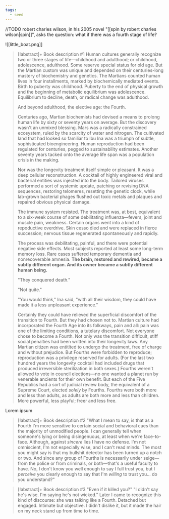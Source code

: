 ```yaml
---
tags:
  - seed
---
```

//TODO
robert charles wilson, in his 2005 novel "[[spin by robert charles wilson|spin]]", asks the question: what if there was a fourth stage of life?

![[little_boat.png]]

> [!abstract]+ Book description #1
> Human cultures generally recognize two or three stages of life—childhood and adulthood; or childhood, adolescence, adulthood. Some reserve special status for old age. But the Martian custom was unique and depended on their centuries-long mastery of biochemistry and genetics. The Martians counted human lives in four installments, marked by biochemically mediated events. Birth to puberty was childhood. Puberty to the end of physical growth and the beginning of metabolic equilibrium was adolescence. Equilibrium to decline, death, or radical change was adulthood.
> 
> And beyond adulthood, the elective age: the Fourth.
> 
> Centuries ago, Martian biochemists had devised a means to prolong human life by sixty or seventy years on average. But the discovery wasn't an unmixed blessing. Mars was a radically constrained ecosystem, ruled by the scarcity of water and nitrogen. The cultivated land that had looked so familiar to Ibu Ina was a triumph of subtle, sophisticated bioengineering. Human reproduction had been regulated for centuries, pegged to sustainability estimates. Another seventy years tacked onto the average life span was a population crisis in the making.
> 
> Nor was the longevity treatment itself simple or pleasant. It was a deep cellular reconstruction. A cocktail of highly engineered viral and bacterial entities was injected into the body. Tailored viruses performed a sort of systemic update, patching or revising DNA sequences, restoring telomeres, resetting the genetic clock, while lab-grown bacterial phages flushed out toxic metals and plaques and repaired obvious physical damage.
> 
> The immune system resisted. The treatment was, at best, equivalent to a six-week course of some debilitating influenza—fevers, joint and muscle pain, weakness. Certain organs went into a kind of repoductive overdrive. Skin cesso died and were replaced in fierce succession; nervous tissue regenerated spontaneously and rapidly.
> 
> The process was debilitating, painful, and there were potential negative side effects. Most subjects reported at least some long-term memory loss. Rare cases suffered temporary dementia and nonrecoverable amnesia. **The brain, restored and rewired, became a subtly different organ. And its owner became a subtly different human being.**
> 
> "They conquered death."
> 
> "Not quite."
> 
> "You would think," Ina said, "with all their wisdom, they could have made it a less unpleasant experience."
> 
> Certainly they could have relieved the superficial discomfort of the transition to Fourth. But they had chosen not to. Martian culture had incorporated the Fourth Age into its folkways, pain and all: pain was one of the limiting conditions, a tutelary discomfort. Not everyone chose to become a Fourth. Not only was the transition difficult, stiff social penalties had been written into their longevity laws. Any Martian citizen was entitlted to undergo the treatment, free of charge and without prejudice. But Fourths were forbidden to reproduce; reproduction was a privilege reserved for adults. (For the last two hundred years the longevity cocktail had included drugs that produced irreversible sterilization in both sexes.) Fourths weren't allowed to vote in council elections—no one wanted a planet run by venerable ancients for their own benefit. But each of the Five Republics had a sort of judicial review body, the equivalent of a Supreme Court, elected *solely* by Fourths. Fourths were both more and less than adults, as adults are both more and less than children. More powerful, less playful; freer and less free.

Lorem ipsum


> [!abstract]+ Book description #2
> "What I mean to say, is that as a Fourth I'm more sensitive to certain social and behavioral cues than the majority of unmodified people. I can generally tell when someone's lying or being disingenuous, at least when we're face-to-face. Although, against *sincere* lies I have no defense. I'm not omniscient, I'm not especially wise, and I can't read minds. The most you might say is that my bullshit detector has been turned up a notch or two. And since any group of Fourths is necessarily under seige—from the police or from criminals, or both—that's a useful faculty to have. No, I don't know you well enough to say I full trust you, but I *perceive* you clearly enough to say that I'm *willing* to trust you... do you understand?"



> [!abstract]+ Book description #3
> "Even if it killed you?"
> "I didn't say he's wise. I'm saying he's not wicked."
> Later I came to recognize this kind of discourse: she was talking like a Fourth. Detached but engaged. Intimate but objective. I didn't dislike it, but it made the hair on my neck stand up from time to time.

[^1]: Robert Charles Wilson. (2005). *Spin*, p.166–167
[^2]: Robert Charles Wilson. (2007). *Axis*, p.79–80